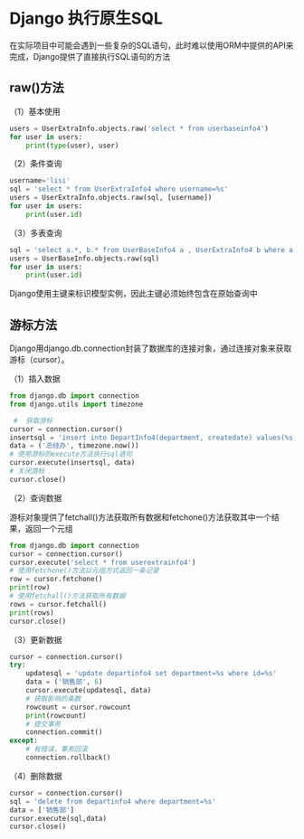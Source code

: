 # Django 执行原生SQL

在实际项目中可能会遇到一些复杂的SQL语句，此时难以使用ORM中提供的API来完成，Django提供了直接执行SQL语句的方法

## raw()方法

（1）基本使用

```python
users = UserExtraInfo.objects.raw('select * from userbaseinfo4')
for user in users:
    print(type(user), user)
```

（2）条件查询

```python
username='lisi'
sql = 'select * from UserExtraInfo4 where username=%s'
users = UserExtraInfo.objects.raw(sql, [username])
for user in users:
    print(user.id)
```

（3）多表查询

```python
sql = 'select a.*, b.* from UserBaseInfo4 a , UserExtraInfo4 b where a.id=b.user_id'
users = UserBaseInfo.objects.raw(sql)
for user in users:
    print(user.id)
```
Django使用主键来标识模型实例，因此主键必须始终包含在原始查询中

## 游标方法

Django用django.db.connection封装了数据库的连接对象，通过连接对象来获取游标（cursor）。

（1）插入数据
```python
from django.db import connection
from django.utils import timezone

 #  获取游标
cursor = connection.cursor()  
insertsql = 'insert into DepartInfo4(department, createdate) values(%s, %s)'
data = ('总经办', timezone.now())
# 使用游标的execute方法执行sql语句
cursor.execute(insertsql, data) 
# 关闭游标
cursor.close()
```

（2）查询数据

游标对象提供了fetchall()方法获取所有数据和fetchone()方法获取其中一个结果，返回一个元组

```python
from django.db import connection
cursor = connection.cursor()
cursor.execute('select * from userextrainfo4')
# 使用fetchone()方法以元组方式返回一条记录
row = cursor.fetchone()
print(row)
# 使用fetchall()方法获取所有数据
rows = cursor.fetchall()
print(rows)
cursor.close()
```

（3）更新数据

```python
cursor = connection.cursor()
try:
    updatesql = 'update departinfo4 set department=%s where id=%s'
    data = ('销售部', 6)
    cursor.execute(updatesql, data)
    # 获取影响的条数
    rowcount = cursor.rowcount
    print(rowcount)
    # 提交事务
    connection.commit()  
except:
    # 有错误，事务回滚
    connection.rollback()
```


（4）删除数据

```python
cursor = connection.cursor()
sql = 'delete from departinfo4 where department=%s'
data = ['销售部']
cursor.execute(sql,data)
cursor.close()
```




